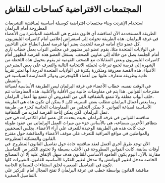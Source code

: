 # المجتمعات الافتراضية كساحات للنقاش

استخدام الإنترنت وبناء مجتمعات افتراضية كوسيلة أساسية لمناقشة التشريعات المطروحة أمام البرلمان  
الطريقة المستخدمة الآن لمناقشة أي قانون مقترح هي المناقشة المباشرة بين الأعضاء في غرفة البرلمان. هذه الطريقة تحولت إلي استعراض إعلامي أمام كاميرات التليفزيون. كل عضو تتاح أمامه فرصة للحديث يعتبر أنها فرصة لعمل انطباع علي الناخبين.   
في الولايات المتحدة مثلا، يقوم عضو غير مشهور في مجلس النواب بعمل خطاب ناري أمام الجلسة يصل من خلاله إلي عناوين الصحف. يستغل العضو هذه الفرصة للظهور أمام كاميرات التليفزيون وبعض المقابلات مع الصحف القومية ثم يقوم بتحويل هذه اللحظة من الشهرة إلي فرصة لجمع تبرعات لحملته الانتخابية التالية والتعرف علي بعض المتبرعين الأغنياء. هذه القصة معروفة ومتكررة بكثرة في الولايات المتحدة لدرجة أنها تعتبر تقريبا عادية وطريقة متعارف عليها بين أعضاء الكونجرس ودوائر الممارسة السياسية في واشنطن.  
في الوقت نفسه، خطاب الأعضاء في غرفة البرلمان ليس الطريقة الأساسية لصياغة مقترحات القوانين. هذا يتم في مفاوضات جانبية بين الأقلية والأغلبية. هذه المفاوضات تتم خلف أبواب مغلقة ولا تتمتع بالشفافية التي من المفروض أن تتمتع بها أعمال البرلمان.  
ربما بعض أعمال البرلمان تتطلب بعض السرية، لكن لا يمكن أن تكون هذه هي الطريقة الأساسية لصياغة القوانين. لا يمكن التخلص من المفاوضات الجانبية كجزء من طريقة عمل البرلمان، لكن يمكن إتاحة الفرصة لمزيد من الشفافية.  
مناقشة القوانين في غرفة البرلمان بحيث يتحدث كل عضو أمام الكاميرات في حين يتظاهر الأخرين بسماعه، هي بالأساس جزء من ميراث العمل البرلماني من عقود طويلة حيث كانت هذه هي الطريقة الوحيدة للتعرف علي أراء الأعضاء. يجلس الصحفيين والمواطنين في مواقع المراقبة للتعرف علي موقف الأعضاء والمناقشة حول مقترح القانون والمشكلة المطروحة.  
الآن توجد طرق أخري أفضل لعقد مناقشة جادة حول تفاصيل القانون المطروح. في أوقات سابقة، كانت القوانين المطروحة في الأغلب بسيطة ولا تحتوي الكثير من التفاصيل مقارنة بالآن. اليوم يكون العامود الأساسي للقانون هدف سهل الإتفاق عليه إلا أن المصالح الخاصة تتدخل لتغيير الهوامش ولا تتدخل لتغيير الفكرة الأساسية للقانون. التغييرات كلها تكون في التفاصيل الصغيرة لخلق استثناءات للمصالح الخاصة.  
مناقشة القانون بواسطة خطب في غرفة البرلمان لا تفتح المجال أمام التركيز علي التفاصيل الصغيرة.  